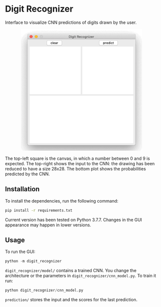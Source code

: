 # Digit Recognizer
Interface to visualize CNN predictions of digits drawn by the user.

<p align="center">
    <img width="400" height="400"src="images/digit_recognizer.gif">
</p>
The top-left square is the canvas, in which a number between 0 and 9 is expected. The top-right shows the input to the CNN: the drawing has been reduced to have a size 28x28. The bottom plot shows the probabilities predicted by the CNN.



## Installation

To install the dependencies, run the following command:

```bash
pip install -r requirements.txt
```

Current version has been tested on Python 3.7.7. Changes in the GUI appearance may happen in lower versions.



## Usage

To run the GUI:

```python
python -m digit_recognizer
```

`digit_recognizer/model/` contains a trained CNN. You change the architecture or the parameters in `digit_recognizer/cnn_model.py`. To train it run:

```python
python digit_recognizer/cnn_model.py
```
`prediction/` stores the input and the scores for the last prediction.
